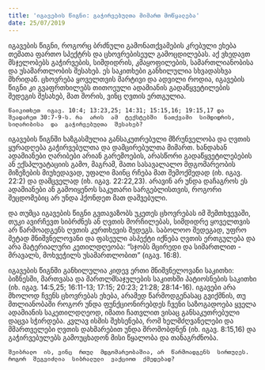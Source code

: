 ```yaml
---
title: 'იგავების წიგნი: გაჭირვებულთა მიმართ მოწყალება'
date: 25/07/2019
---
```


იგავების  წიგნი, როგორც  ბრძნული  გამონათქვამების  კრებული  ეხება  თემათა  ფართო  სპექტრს  და  ცხოვრებისეულ  გამოცდილებას. აქ  ვხედავთ  მსჯელობებს  გაჭირვების, სიმდიდრის, კმაყოფილების, სამართლიანობისა  და  უსამართლობის  შესახებ. ეს  საკითხები  განხილულია  სხვადასხვა  მხრიდან. ცხოვრება  ყოველთვის  მარტივი  და  ადვილი  როდია, იგავების  წიგნი  კი  გვაფრთხილებს  თითოეული  ადამიანის  გადაწყვეტილების  შედეგის  შესახებ, მათ  შორის, ვინც  ღვთის  ერთგულია.

`წაიკითხეთ  იგავ. 10:4; 13:23,25; 14:31; 15:15,16; 19:15,17 და  შეადარეთ 30:7-9-ს. რა  არის  ამ  ტექსტებში  ნათქვამი  სიმდიდრის, სიღარიბისა  და  გაჭირვებულთა  შესახებ?`

იგავების  წიგნში  ხაზგასმულია  განსაკუთრებული  მზრუნველობა  და  ღვთის  ყურადღება  გაჭირვებულთა  და  დამცირებულთა  მიმართ. ხანდახან  ადამიანები  ღარიბები  არიან  გარემოების, არასწორი  გადაწყვეტილებების  ან  ექსპლუატაციის  გამო, მაგრამ, მათი  სასავალალო  მდგომარეობის  მიზეზების  მიუხედავად, უფალი  მაინც  რჩება  მათ  შემოქმედად (იხ. იგავ. 22:2) და  დამცველად (იხ. იგავ. 22:22,23). არავინ  არ  უნდა  დაჩაგროს  ეს  ადამიანები  ან  გამოიყენოს  საკუთარი  სარგებლისთვის, როგორი  შეცდომებიც  არ  უნდა  ჰქონდეთ  მათ  დაშვებული.

და  თუმცა  იგავების  წიგნი  გვთავაზობს  უკეთეს  ცხოვრებას  იმ  შემთხვევაში, თუკი  ავირჩევთ  სიბრძნეს  ან  ღვთის  მორჩილებას, სიმდიდრე  ყოველთვის  არ  წარმოადგენს  ღვთის  კურთხევის  შედეგს. საბოლოო  შედეგად, უფრო  მეტად  მნიშვნელოვანი  და  ფასეული  ასპექტი  იქნება  ღვთის  ერთგულება  და  არა  მატერიალური  კეთილდღეობა: “სჯობს  მცირედი  და  სიმართლით - მრავალს, მოხვეჭილს  უსამართლობით” (იგავ. 16:8).

იგავების  წიგნში  განხილულია  კიდევ  ერთი  მნიშვნელოვანი  საკითხი: ბიზნესში, მართვასა  და  მართლმსაჯულების  საკითხში  პატიოსნების  საკითხი (იხ. იგავ. 14:5,25; 16:11-13; 17:15; 20:23; 21:28; 28:14-16). იგავები  არა  მხოლოდ  ჩვენს  ცხოვრებას  ეხება, არამედ  წარმოდგენასაც  გვიქმნის, თუ  მთლიანობაში  როგორ  უნდა  ფუნქციონირებდეს  ჩვენი  საზოგადოება  ყველა  ადამიანის  საკეთილდღეოდ, იმათი  ჩათვლით  ვისაც  განსაკუთრებული  დაცვა  სჭირდება. კვლავ  ისმის  შეხსენება, რომ  ხელმძღვანელები  და  მმართველები  ღვთის  დახმარებით  უნდა  შრომობდნენ (იხ. იგავ. 8:15,16) და  გაჭირვებულებს  გამოუცხადონ  მისი  წყალობა  და  თანაგრძნობა.

`შეიბრალო  ის, ვინც  რთულ  მდგომარეობაშია, არ  წარმოადგენს  სირთულეს. როგორ  შეგვიძლია  სიბრალული  ვაქციოთ  ქმედებად?`